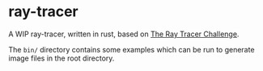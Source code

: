 # ray-tracer

A WIP ray-tracer, written in rust, based on [The Ray Tracer Challenge](https://pragprog.com/titles/jbtracer/the-ray-tracer-challenge/).

The `bin/` directory contains some examples which can be run to generate image files in the root directory.